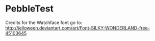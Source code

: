 PebbleTest
==========
Credits for the Watchface font go to: http://jelloween.deviantart.com/art/Font-SILKY-WONDERLAND-free-45103645
